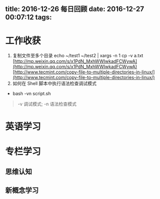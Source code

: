 title: 2016-12-26 每日回顾
date: 2016-12-27 00:07:12
tags:
---
# 工作收获
1. 复制文件至多个目录
echo ~/test1 ~/test2 | xargs -n 1 cp -v a.txt
[http://mp.weixin.qq.com/s/x1PdN_MxhWWIwkadFCWywA](http://mp.weixin.qq.com/s/x1PdN_MxhWWIwkadFCWywA)  
[http://www.tecmint.com/copy-file-to-multiple-directories-in-linux/](http://www.tecmint.com/copy-file-to-multiple-directories-in-linux/)
2. 如何在 Shell 脚本中执行语法检查调试模式  
* bash -vn script.sh
> -v 调试模式; -n 语法检查模式
# 英语学习

# 专栏学习
## 思维认知

## 新概念学习